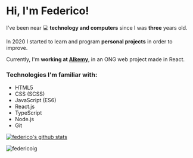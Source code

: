 <h1>Hi, I'm Federico!</h1>

<p align="left">I've been near 💻 <strong>technology and computers</strong> since I was <strong>three</strong> years old.</p>
<p align="left">In 2020 I started to learn and program <strong>personal projects</strong> in order to improve.</p>
<p align="left">Currently, I'm <strong>working at <a target="_blank" rel="noopener noreferrer" href="https://www.alkemy.org/">Alkemy</a></strong>, in an ONG web project made in React.</p>


<h3>Technologies I'm familiar with:</h3>

- HTML5
- CSS (SCSS)
- JavaScript (ES6)
- React.js
- TypeScript
- Node.js
- Git 
  
[![federico's github stats](https://github-readme-stats.vercel.app/api?username=federicoig&show_icons=true&count_private=true)](https://github.com/anuraghazra/github-readme-stats)
<p align="left"> <img src="https://komarev.com/ghpvc/?username=federicoig&label=Profile%20views&color=0e75b6&style=flat" alt="federicoig" /> </p>

